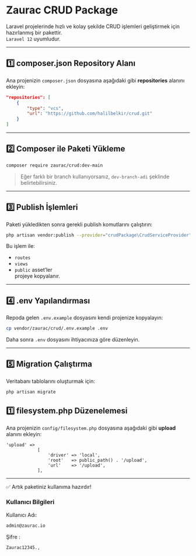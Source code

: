 # Zaurac CRUD Package

Laravel projelerinde hızlı ve kolay şekilde CRUD işlemleri geliştirmek için hazırlanmış bir pakettir.  
`Laravel 12` uyumludur.

---

## 1️⃣ composer.json Repository Alanı

Ana projenizin `composer.json` dosyasına aşağıdaki gibi **repositories** alanını ekleyin:

```json
"repositories": [
    {
        "type": "vcs",
        "url": "https://github.com/halilbelkir/crud.git"
    }
]
```

---

## 2️⃣ Composer ile Paketi Yükleme

```bash
composer require zaurac/crud:dev-main
```

> Eğer farklı bir branch kullanıyorsanız, `dev-branch-adi` şeklinde belirtebilirsiniz.

---

## 3️⃣ Publish İşlemleri

Paketi yükledikten sonra gerekli publish komutlarını çalıştırın:

```bash
php artisan vendor:publish --provider="crudPackage\CrudServiceProvider" --tag=all
```

Bu işlem ile:
- `routes`
- `views`
- `public` asset’ler  
projeye kopyalanır.

---

## 4️⃣ .env Yapılandırması

Repoda gelen `.env.example` dosyasını kendi projenize kopyalayın:

```bash
cp vendor/zaurac/crud/.env.example .env
```

Daha sonra `.env` dosyasını ihtiyacınıza göre düzenleyin.

---

## 5️⃣ Migration Çalıştırma

Veritabanı tablolarını oluşturmak için:

```bash
php artisan migrate
```

## 1️⃣ filesystem.php Düzenelemesi

Ana projenizin `config/filesystem.php` dosyasına aşağıdaki gibi **upload** alanını ekleyin:

```array
'upload' =>
            [
                'driver' => 'local',
                'root'   => public_path() . '/upload',
                'url'    => '/upload',
            ],
```

---

✅ Artık paketiniz kullanıma hazırdır!

### Kullanıcı Bilgileri

Kullanıcı Adı: 

```bash
admin@zaurac.io
```

Şifre : 

```bash
Zaurac12345.,
```